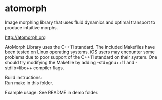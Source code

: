 # atomorph
Image morphing library that uses fluid dynamics and optimal transport to produce intuitive morphs.

http://atomorph.org

AtoMorph Library uses the C++11 standard. The included Makefiles
have been tested on Linux operating systems. iOS users may encounter
some problems due to poor support of the C++11 standard on their
system. One should try modifying the Makefile by adding -std=gnu++11 
and -stdlib=libc++ compiler flags.

Build instructions:    
    Run make in this folder.

Example usage:
    See README in demo folder.


